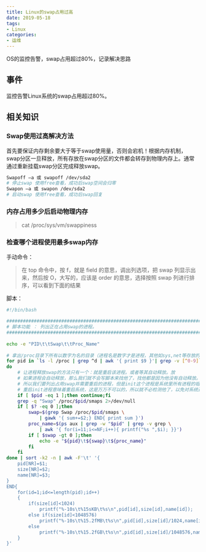 ```yaml
---
title: Linux的swap占用过高
date: 2019-05-18
tags: 
- Linux
categories:
- 运维
---
```

OS的监控告警，swap占用超过80%，记录解决思路
<!--more-->
## 事件
监控告警Linux系统的swap占用超过80%。
## 相关知识
### Swap使用过高解决方法
首先要保证内存剩余要大于等于swap使用量，否则会宕机！根据内存机制，swap分区一旦释放，所有存放在swap分区的文件都会转存到物理内存上。通常通过重新挂载swap分区完成释放swap。
```bash
Swapoff –a 或 swapoff /dev/sda2
# 停止swap 使用free查看，成功后swap空间会归零
Swapon –a 或 swapon /dev/sda2
# 启动swap 使用free查看，成功后swap回复
```
### 内存占用多少后启动物理内存
>cat /proc/sys/vm/swappiness


### 检查哪个进程使用最多swap内存
手动命令：
>在 top 命令中，按 f，就是 field 的意思，调出列选项，把 swap 列显示出来，然后按 O，大写的，应该是 order 的意思，选择按照 swap 列进行排序，可以看到下面的结果

脚本：
```bash
#!/bin/bash
 
##############################################################################
# 脚本功能 ： 列出正在占用swap的进程。
###############################################################################
 
echo -e "PID\t\tSwap\t\tProc_Name"
 
# 拿出/proc目录下所有以数字为名的目录（进程名是数字才是进程，其他如sys,net等存放的是其他信息）
for pid in `ls -l /proc | grep ^d | awk '{ print $9 }'| grep -v [^0-9]`
do
    # 让进程释放swap的方法只有一个：就是重启该进程。或者等其自动释放。放
    # 如果进程会自动释放，那么我们就不会写脚本来找他了，找他都是因为他没有自动释放。
    # 所以我们要列出占用swap并需要重启的进程，但是init这个进程是系统里所有进程的祖先进程
    # 重启init进程意味着重启系统，这是万万不可以的，所以就不必检测他了，以免对系统造成影响。
    if [ $pid -eq 1 ];then continue;fi
    grep -q "Swap" /proc/$pid/smaps 2>/dev/null
    if [ $? -eq 0 ];then
        swap=$(grep Swap /proc/$pid/smaps \
            | gawk '{ sum+=$2;} END{ print sum }')
        proc_name=$(ps aux | grep -w "$pid" | grep -v grep \
            | awk '{ for(i=11;i<=NF;i++){ printf("%s ",$i); }}')
        if [ $swap -gt 0 ];then
            echo -e "${pid}\t${swap}\t${proc_name}"
        fi
    fi
done | sort -k2 -n | awk -F'\t' '{
    pid[NR]=$1;
    size[NR]=$2;
    name[NR]=$3;
}
END{
    for(id=1;id<=length(pid);id++)
    {
        if(size[id]<1024)
            printf("%-10s\t%15sKB\t%s\n",pid[id],size[id],name[id]);
        else if(size[id]<1048576)
            printf("%-10s\t%15.2fMB\t%s\n",pid[id],size[id]/1024,name[id]);
        else
            printf("%-10s\t%15.2fGB\t%s\n",pid[id],size[id]/1048576,name[id]);
    }
}'
```


<!--stackedit_data:
eyJoaXN0b3J5IjpbLTU3ODE4ODk3MCwxOTYzMzEwODUwXX0=
-->
